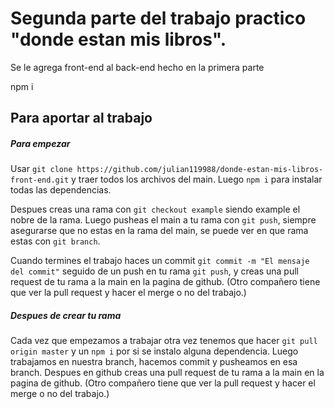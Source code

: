 # Segunda parte del trabajo practico "donde estan mis libros".

Se le agrega front-end al back-end hecho en la primera parte

npm i
## Para aportar al trabajo

##### Para empezar

Usar `git clone https://github.com/julian119988/donde-estan-mis-libros-front-end.git` y traer todos los archivos del main.
Luego `npm i` para instalar todas las dependencias.

Despues creas una rama con `git checkout example` siendo example el nobre de la rama.
Luego pusheas el main a tu rama con `git push`, siempre asegurarse que no estas en la rama del main, se puede ver en que rama estas con `git branch`.

Cuando termines el trabajo haces un commit `git commit -m "El mensaje del commit"` seguido de un push en tu rama `git push`, y creas una pull request de tu rama a la main en la pagina de github. (Otro compañero tiene que ver la pull request y hacer el merge o no del trabajo.)

##### Despues de crear tu rama

Cada vez que empezamos a trabajar otra vez tenemos que hacer `git pull origin master` y un `npm i` por si se instalo alguna dependencia.
Luego trabajamos en nuestra branch, hacemos commit y pusheamos en esa branch. Despues en github creas una pull request de tu rama a la main en la pagina de github. (Otro compañero tiene que ver la pull request y hacer el merge o no del trabajo.)






